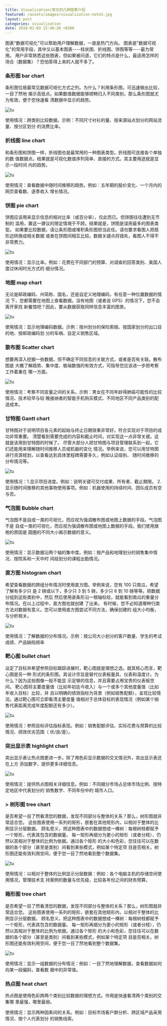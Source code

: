 ```yaml
---
title: Visualization|常见的几种图表介绍
featured: /assets/images/visualization-note3.jpg
layout: post
categories: visualization
date: 2018-01-03 15:40:20 +0300
---
```




图表"数据可视化"可以帮助用户理解数据，一直是热门方向。
图表是"数据可视化"的常用手段，其中又以基本图表----柱状图、折线图、饼图等等----最为常用。
用户非常熟悉这些图表，但如果被问道，它们的特点是什么，最适用怎样的场合（数据集）？恐怕答得上来的人就不多了。

### 条形图 bar chart

条形图位居最常见数据可视化方式之列。为什么？利用条形图，可迅速做出比较，一目了然地
揭示高低点。如果数值数据能够顺畅归入不同类别，那么条形图就尤为有效，便于您快速看
清数据中显示的趋势。

![tu](/assets/images/visualization-note3-pic1.jpg)

使用情况：跨类别比较数据。示例：不同尺寸衬衫的量、按来源站点划分的网站流量、按分区划分
的消费比率。

### 折线图 line chart

和条形图和饼图一样，折线图也是最常用的一种图表类型。折线图可连接各个单独的数
值数据点。结果就是可视化数值序列简单、直接的方式。其主要用途就是显示一段时间
内的趋势。

![tu](/assets/images/visualization-note3-pic2.jpg)

使用情况：查看数据中随时间推移的趋势。例如：五年期的股价变化、一个月内的网页查看数、逐季收入 增长情况。

### 饼图 pie chart

饼图应该用来显示信息的相对比率（或百分率），仅此而已。但饼图往往遭到无节制的
滥用，置这一建议的限定情境于不顾。结果就是，饼图是误用最多的图表类型。
如果要比较数据，请让条形图或堆积条形图担当此任。请勿要求看图人把扇形边转换成相关数据
或者在饼图间相互比较。数据关键点将错失，看图人不得不非常费力。 

![tu](/assets/images/visualization-note3-pic3.jpg)

使用情况：显示比率。例如：花费在不同部门的预算、对调查的回答类别、美国人度过休闲时光方式的 细分情况。

### 地图 map chart

无论是邮政编码、州简称、国名，还是自定义地理编码，有任意一种位置数据的情况
下，您都需要在地图上查看数据。没有地图（或者说 GPS）的情况下，您不会离开家找
新餐馆吧？因此，要从数据获取同样信息丰富的图景。

![tu](/assets/images/visualization-note3-pic4.jpg)

使用情况：显示地理编码数据。示例：按州划分的保险索赔、按国家划分的出口目的地、按邮政编码划
分的车祸、自定义销售区域。

### 散布图  Scatter chart

想要再深入挖掘一些数据，但不确定不同信息的关联方式，或者是否有关联。散布图是
大概了解趋势、集中度、极端数值的有效方式，可指导您应该进一步把考察工作着重在
哪一方面。

![tu](/assets/images/visualization-note3-pic5.jpg)

使用情况：考察不同变量之间的关系。示例：男女在不同年龄得肺癌可能性的比较情况、技术较早与较
晚接纳者的智能手机购买模式、不同地区不同产品类别的配送成本。

### 甘特图   Gantt chart

甘特图对于说明项目各元素的起始与终止日期效果非常好。符合实现对于项目的成功非常重要。
清楚看到需要完成的内容和截止时间，对实现这一点非常关键。这就是该用到甘特图的时候了。
尽管大部分人把甘特图与项目管理联系到一起，它们还能用来理解随时间推移人员或机器的变化
情况。举例来说，您可以用甘特图进行资源规划，以查看达到具体里程碑需要多久，例如认证级别、
随时间推移的分布情况等。

![tu](/assets/images/visualization-note3-pic6.jpg)

使用情况：1.显示项目进度。例如：说明关键可交付成果、所有者、截止期限。
2.显示随时间推移的其他事物使用事项。例如：机器使用的持续时间、团队成员有空与否。

### 气泡图  Bubble chart

气泡图不是自成一类的可视化，而应视为强调散布图或地图上数据的手段。气泡图不是
自成一类的可视化，而应视为强调散布图或地图上数据的手段。我们使用旗袍的原因是
圆圈的不同大小揭示数据的意义。

![tu](/assets/images/visualization-note3-pic7.jpg)

使用情况：显示数据沿两个轴的集中度。例如：按产品和地理划分的销售集中情况、按院系和一天中时
间段划分的课程出勤情况。

### 直方图  histogram chart

希望查看数据的跨组分布情况时使用直方图。举例来说，您有 100 只南瓜，希望了解有多少只
是 2 磅或以下，多少只 3 到 5 磅，多少只 6 到 10 磅等等。把数据分组到这些类别中，然后
然后使用直条形沿一根轴标绘，就能看到南瓜的重量分布情况。在以上过程中，直方图也就创建
了出来。
有时候，您不必知道哪种归类方法对数据有意义。您可以使用直方图尝试不同方法，确保创建的
组大小均衡，与分析相关。 

![tu](/assets/images/visualization-note3-pic8.jpg)

使用情况：了解数据的分布情况。示例：按公司大小划分的客户数量、学生的考试成绩、产品缺陷频率 

### 靶心图  bullet chart

设定了目标并希望参照目标跟踪进展时，靶心图就是理想之选。就其核心而言，靶心图是另一种
形式的条形图。其设计宗旨是替代仪表板量具、仪表和温度计。为什么？因为这些图像一般不能显
示足够的信息，并且需要占用宝贵的仪表板空间。
靶心图将主要度量值（比如年初迄今收入）与一个或多个其他度量值（比如年收入目标）比较，并
且以明确的绩效指标为背景（例如销售配额），呈现比较情况。通过靶心图可立即看清主要度量
值相对于总体目标的表现情况（例如某个销售代表距离完成年度配额还有多少）。 

![tu](/assets/images/visualization-note3-pic9.jpg)

使用情况：参照目标评估指标表现。例如：销售配额评估、实际花费与预算的比较情况、绩效优劣范围（
优/良/差）。

### 突出显示表  highlight chart

突出显示表让热点图更进一步。除了用色彩显示数据的交叉情况外，突出显示表还在上方
添加数字，提供更多详细信息。

![tu](/assets/images/visualization-note3-pic10.jpg)

使用情况：提供热点图相关详细信息。例如：不同细分市场占总体市场比例、按特定地区中代表划分的
销售数字、不同年份中的 城市人口。

### > 树形图  tree chart

是否希望一目了然看清您的数据，发现不同部分与整体的关系？那么，树形图就非常适合您。
这些图表使用一系列的矩形，嵌套在其他矩形内，以相对于整体的比例显示分层数据。
顾名思义，把这种图表中的数据想成一棵树：每根树枝都赋予一个矩形，代表其包含的数据量。
每一矩形再细分为更小的矩形（或者分枝），仍然以其相对于整体的比例为依据。通过各个矩形
的大小和色彩，您往往可以在数据的各个部分（甚至是类别）间看到某些模式，例如某个特定项
目是否相关。树形图还能有效利用空间，便于您一目了然地看到整个数据集。

![tu](/assets/images/visualization-note3-pic11.jpg)

使用情况：以相对于整体的比例显示分层数据：例如：各个电脑主机的存储空间使用情况，管理技术支
持案例的数量与优先级，比较各年份之间的财务预算。

### 箱形图  tree chart

是否希望一目了然看清您的数据，发现不同部分与整体的关系？那么，树形图就非常适合您。
这些图表使用一系列的矩形，嵌套在其他矩形内，以相对于整体的比例显示分层数据。
顾名思义，把这种图表中的数据想成一棵树：每根树枝都赋予一个矩形，代表其包含的数据量。
每一矩形再细分为更小的矩形（或者分枝），仍然以其相对于整体的比例为依据。通过各个矩形
的大小和色彩，您往往可以在数据的各个部分（甚至是类别）间看到某些模式，例如某个特定项
目是否相关。树形图还能有效利用空间，便于您一目了然地看到整个数据集。

![tu](/assets/images/visualization-note3-pic12.jpg)

使用情况：显示一组数据的分布情况：例如：一目了然地理解数据，查看数据如何向某一段偏斜，查看数
据中的异常值。

### 热点图 heat chart

热点图是使用色彩跨两个类别比较数据的理想方式。作用是快速看清两个类别的交集哪
里最强，哪里最弱。



使用情况：显示两种因素间的关系。例如：目标市场客户群分析、跨区域产品采用情况、按个人代表划分
的销售线索。